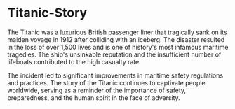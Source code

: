 # Titanic-Story
The Titanic was a luxurious British passenger liner that tragically sank on its maiden voyage in 1912 after colliding with an iceberg. The disaster resulted in the loss of over 1,500 lives and is one of history's most infamous maritime tragedies. The ship's unsinkable reputation and the insufficient number of lifeboats contributed to the high casualty rate.

The incident led to significant improvements in maritime safety regulations and practices. The story of the Titanic continues to captivate people worldwide, serving as a reminder of the importance of safety, preparedness, and the human spirit in the face of adversity.
